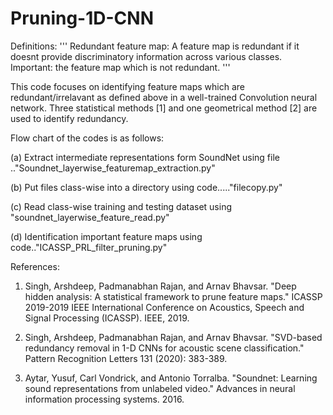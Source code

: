 # Pruning-1D-CNN 

Definitions:
'''
Redundant feature map: A feature map is redundant if it doesnt provide discriminatory information across various classes.
Important: the feature map which is not redundant.
'''

This code focuses on identifying feature maps which are redundant/irrelavant as defined above in a well-trained Convolution neural network. Three statistical methods [1] and one geometrical method [2] are used to identify redundancy. 

Flow chart of the codes is as follows:


(a) Extract intermediate representations form SoundNet using file .."Soundnet_layerwise_featuremap_extraction.py"


(b) Put files class-wise into a directory using code....."filecopy.py"

(c) Read class-wise training and testing dataset using "soundnet_layerwise_feature_read.py"

(d) Identification important feature maps using code.."ICASSP_PRL_filter_pruning.py"


References:

1. Singh, Arshdeep, Padmanabhan Rajan, and Arnav Bhavsar. "Deep hidden analysis: A statistical framework to prune feature maps." ICASSP 2019-2019 IEEE International Conference on Acoustics, Speech and Signal Processing (ICASSP). IEEE, 2019.

2. Singh, Arshdeep, Padmanabhan Rajan, and Arnav Bhavsar. "SVD-based redundancy removal in 1-D CNNs for acoustic scene classification." Pattern Recognition Letters 131 (2020): 383-389.

3. Aytar, Yusuf, Carl Vondrick, and Antonio Torralba. "Soundnet: Learning sound representations from unlabeled video." Advances in neural information processing systems. 2016.
